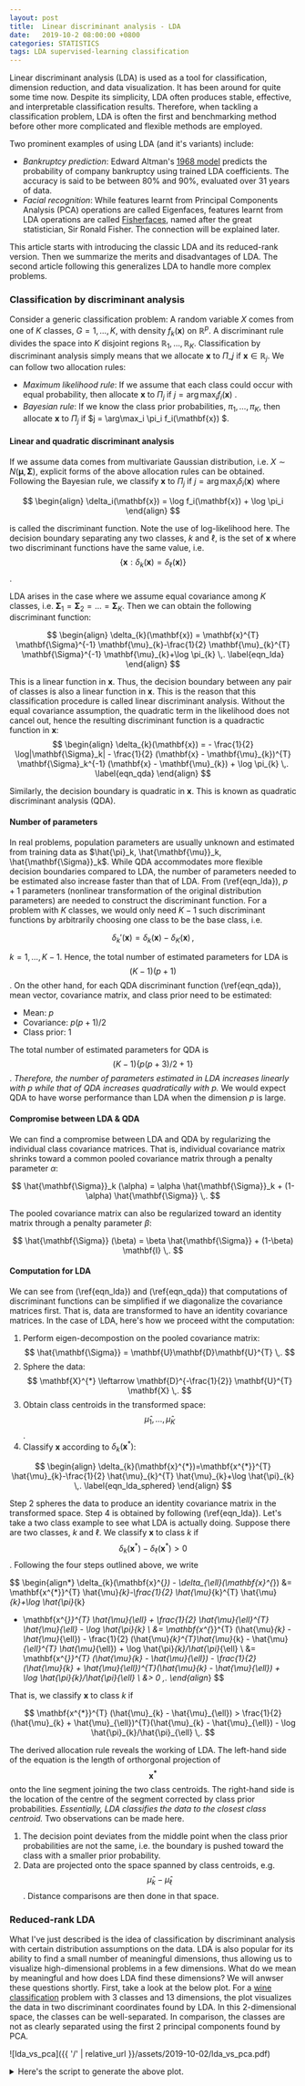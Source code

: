 ```yaml
---
layout: post
title:  Linear discriminant analysis - LDA
date:   2019-10-2 08:00:00 +0800
categories: STATISTICS
tags: LDA supervised-learning classification
---
```


Linear discriminant analysis (LDA) is used as a tool for classification, dimension reduction, and data visualization. It has been around for quite some time now. Despite its simplicity, LDA often produces stable, effective, and interpretable classification results. Therefore, when tackling a classification problem, LDA is often the first and benchmarking method before other more complicated and flexible methods are employed. 

Two prominent examples of using LDA (and it's variants) include:
- *Bankruptcy prediction*: Edward Altman's [1968 model](https://en.wikipedia.org/wiki/Altman_Z-score) predicts the probability of company bankruptcy using trained LDA coefficients. The accuracy is said to be between 80% and 90%, evaluated over 31 years of data.
- *Facial recognition*: While features learnt from Principal Components Analysis (PCA) operations are called Eigenfaces, features learnt from LDA operations are called [Fisherfaces](http://www.scholarpedia.org/article/Fisherfaces), named after the great statistician, Sir Ronald Fisher. The connection will be explained later. 

This article starts with introducing the classic LDA and its reduced-rank version. Then we summarize the merits and disadvantages of LDA. The second article following this generalizes LDA to handle more complex problems. 

### Classification by discriminant analysis
Consider a generic classification problem: A random variable $X$ comes from one of $K$ classes, $G = 1, \dots, K$, with density $f_k(\mathbf{x})$ on $\mathbb{R}^p$. A discriminant rule divides the space into $K$ disjoint regions $\mathbb{R}_1, \dots, \mathbb{R}_K$. Classification by discriminant analysis simply means that we allocate $\mathbf{x }$ to $\Pi\_{j}$ if $\mathbf{x} \in \mathbb{R}_j$. We can follow two allocation rules:

- *Maximum likelihood rule*: If we assume that each class could occur with equal probability, then allocate $\mathbf{x }$ to $\Pi_{j}$ if $j = \arg\max_i f_i(\mathbf{x})$ .
- *Bayesian rule*: If we know the class prior probabilities, $\pi_1, \dots, \pi_K$, then allocate $\mathbf{x }$ to $\Pi_{j}$ if $j = \arg\max_i \pi_i f_i(\mathbf{x}) $.

#### Linear and quadratic discriminant analysis
If we assume data comes from multivariate Gaussian distribution, i.e. $X \sim N(\mathbf{\mu}, \mathbf{\Sigma})$, explicit forms of the above allocation rules can be obtained. Following the Bayesian rule, we classify $\mathbf{x}$ to $\Pi_{j}$ if $j = \arg\max_i \delta_i(\mathbf{x})$ where 

$$
\begin{align}
    \delta_i(\mathbf{x}) = \log f_i(\mathbf{x}) + \log \pi_i
\end{align}
$$ 

is called the discriminant function. Note the use of log-likelihood here.  The decision boundary separating any two classes, $k$ and $\ell$, is the set of $\mathbf{x}$ where two discriminant functions have the same value, i.e. $$\{\mathbf{x}: \delta_k(\mathbf{x}) = \delta_{\ell}(\mathbf{x})\}$$. 

LDA arises in the case where we assume equal covariance among $K$ classes, i.e. $\mathbf{\Sigma}_1 = \mathbf{\Sigma}_2 = \dots = \mathbf{\Sigma}_K$. Then we can obtain the following discriminant function:

$$
\begin{align}
    \delta_{k}(\mathbf{x}) = \mathbf{x}^{T} \mathbf{\Sigma}^{-1} \mathbf{\mu}_{k}-\frac{1}{2} \mathbf{\mu}_{k}^{T} \mathbf{\Sigma}^{-1} \mathbf{\mu}_{k}+\log \pi_{k} \,.
    \label{eqn_lda}
\end{align}
$$

This is a linear function in $\mathbf{x}$. Thus, the decision boundary between any pair of classes is also a linear function in $\mathbf{x}$. This is the reason that this classification procedure is called linear discriminant analysis. Without the equal covariance assumption, the quadratic term in the likelihood does not cancel out, hence the resulting discriminant function is a quadractic function in $\mathbf{x}$:
$$
\begin{align}
    \delta_{k}(\mathbf{x}) = 
    - \frac{1}{2} \log|\mathbf{\Sigma}_k| 
    - \frac{1}{2} (\mathbf{x} - \mathbf{\mu}_{k})^{T} \mathbf{\Sigma}_k^{-1} (\mathbf{x} - \mathbf{\mu}_{k}) + \log \pi_{k} \,.
    \label{eqn_qda}
\end{align}
$$

Similarly, the decision boundary is quadratic in $\mathbf{x}$. This is known as quadratic discriminant analysis (QDA).

#### Number of parameters
In real problems, population parameters are usually unknown and estimated from training data as $\hat{\pi}_k, \hat{\mathbf{\mu}}_k, \hat{\mathbf{\Sigma}}_k$. While QDA accommodates more flexible decision boundaries compared to LDA, the number of parameters needed to be estimated also increase faster than that of LDA. From (\ref{eqn_lda}), $p+1$ parameters (nonlinear transformation of the original distribution parameters) are needed to construct the discriminant function. For a problem with $K$ classes, we would only need $K-1$ such discriminant functions by arbitrarily choosing one class to be the base class, i.e. 

$$
\delta_{k}'(\mathbf{x}) = \delta_{k}(\mathbf{x}) - \delta_{K}(\mathbf{x})\,,
$$

$k = 1, \dots, K-1$. Hence, the total number of estimated parameters for LDA is $$(K-1)(p+1)$$. On the other hand, for each QDA discriminant function (\ref{eqn_qda}), mean vector, covariance matrix, and class prior need to be estimated:
- Mean: $p$
- Covariance: $p(p+1)/2$
- Class prior: 1
 
The total number of estimated parameters for QDA is $$(K-1)\{p(p+3)/2+1\}$$. *Therefore, the number of parameters estimated in LDA increases linearly with $p$ while that of QDA increases quadratically with $p$.* We would expect QDA to have worse performance than LDA when the dimension $p$ is large. 

#### Compromise between LDA & QDA
We can find a compromise between LDA and QDA by regularizing the individual class covariance matrices. That is, individual covariance matrix shrinks toward a common pooled covariance matrix through a penalty parameter $\alpha$:

$$
\hat{\mathbf{\Sigma}}_k (\alpha) = \alpha \hat{\mathbf{\Sigma}}_k + (1-\alpha) \hat{\mathbf{\Sigma}} \,.
$$

The pooled covariance matrix can also be regularized toward an identity matrix through a penalty parameter $\beta$:

$$
\hat{\mathbf{\Sigma}} (\beta) = \beta \hat{\mathbf{\Sigma}} + (1-\beta) \mathbf{I} \,.
$$

#### Computation for LDA
We can see from (\ref{eqn_lda}) and (\ref{eqn_qda}) that computations of discriminant functions can be simplified if we diagonalize the covariance matrices first. That is, data are transformed to have an identity covariance matrices. In the case of LDA, here's how we proceed witht the computation:

1. Perform eigen-decompostion on the pooled covariance matrix: 
$$
\hat{\mathbf{\Sigma}} = \mathbf{U}\mathbf{D}\mathbf{U}^{T} \,.
$$
2. Sphere the data:
$$
\mathbf{X}^{*} \leftarrow \mathbf{D}^{-\frac{1}{2}} \mathbf{U}^{T} \mathbf{X} \,.
$$
3. Obtain class centroids in the transformed space: $$\hat{\mu}_1, \dots, \hat{\mu}_{K}$$.
4. Classify $\mathbf{x}$ according to $\delta_{k}(\mathbf{x}^{*})$:

$$
\begin{align}
\delta_{k}(\mathbf{x}^{*})=\mathbf{x^{*}}^{T} \hat{\mu}_{k}-\frac{1}{2} \hat{\mu}_{k}^{T} \hat{\mu}_{k}+\log \hat{\pi}_{k} \,.
\label{eqn_lda_sphered}
\end{align}
$$

Step 2 spheres the data to produce an identity covariance matrix in the transformed space. Step 4 is obtained by following (\ref{eqn_lda}). Let's take a two class example to see what LDA is actually doing. Suppose there are two classes, $k$ and $\ell$. We classify $\mathbf{x}$ to class $k$ if $$\delta_{k}(\mathbf{x}^{*}) - \delta_{\ell}(\mathbf{x}^{*}) > 0$$. Following the four steps outlined above, we write

$$
\begin{align*}
\delta_{k}(\mathbf{x}^{*}) - \delta_{\ell}(\mathbf{x}^{*}) &= 
\mathbf{x^{*}}^{T} \hat{\mu}_{k}-\frac{1}{2} \hat{\mu}_{k}^{T} \hat{\mu}_{k}+\log \hat{\pi}_{k}
- \mathbf{x^{*}}^{T} \hat{\mu}_{\ell} + \frac{1}{2} \hat{\mu}_{\ell}^{T} \hat{\mu}_{\ell} - \log \hat{\pi}_{k} \\
&= \mathbf{x^{*}}^{T} (\hat{\mu}_{k} - \hat{\mu}_{\ell}) - \frac{1}{2} (\hat{\mu}_{k}^{T}\hat{\mu}_{k} - \hat{\mu}_{\ell}^{T} \hat{\mu}_{\ell}) + \log \hat{\pi}_{k}/\hat{\pi}_{\ell} \\
&= \mathbf{x^{*}}^{T} (\hat{\mu}_{k} - \hat{\mu}_{\ell}) - \frac{1}{2} (\hat{\mu}_{k} + \hat{\mu}_{\ell})^{T}(\hat{\mu}_{k} - \hat{\mu}_{\ell}) + \log \hat{\pi}_{k}/\hat{\pi}_{\ell} \\
&> 0 \,.
\end{align*}
$$

That is, we classify $\mathbf{x}$ to class $k$ if

$$
\mathbf{x^{*}}^{T} (\hat{\mu}_{k} - \hat{\mu}_{\ell}) > \frac{1}{2} (\hat{\mu}_{k} + \hat{\mu}_{\ell})^{T}(\hat{\mu}_{k} - \hat{\mu}_{\ell}) - \log \hat{\pi}_{k}/\hat{\pi}_{\ell} \,.
$$

The derived allocation rule reveals the working of LDA. The left-hand side of the equation is the length of orthorgonal projection of $$\mathbf{x^{*}}$$ onto the line segment joining the two class centroids. The right-hand side is the location of the centre of the segment corrected by class prior probabilities. *Essentially, LDA classifies the data to the closest class centroid.* Two observations can be made here.
1. The decision point deviates from the middle point when the class prior probabilities are not the same, i.e. the boundary is pushed toward the class with a smaller prior probability.
2. Data are projected onto the space spanned by class centroids, e.g. $$\hat{\mu}_{k} - \hat{\mu}_{\ell}$$. Distance comparisons are then done in that space. 


### Reduced-rank LDA
What I've just described is the idea of classification by discriminant analysis with certain distribution assumptions on the data. LDA is also popular for its ability to find a small number of meaningful dimensions, thus allowing us to visualize high-dimensional problems in a few dimensions. What do we mean by meaningful and how does LDA find these dimensions? We will anwser these questions shortly. First, take a look at the below plot. For a [wine classification](https://scikit-learn.org/stable/modules/generated/sklearn.datasets.load_wine.html#sklearn.datasets.load_wine) problem with 3 classes and 13 dimensions, the plot visualizes the data in two discriminant coordinates found by LDA. In this 2-dimensional space, the classes can be well-separated. In comparison, the classes are not as clearly separated using the first 2 principal components found by PCA. 

![lda_vs_pca]({{ '/' | relative_url }}/assets/2019-10-02/lda_vs_pca.pdf)
<details>
<summary>Here's the script to generate the above plot.</summary>
<div markdown="1">
``` python
import matplotlib.pyplot as plt
from sklearn import datasets
from sklearn.discriminant_analysis import LinearDiscriminantAnalysis
from sklearn.decomposition import PCA
%matplotlib inline

wine = datasets.load_wine()
X = wine.data
y = wine.target
target_names = wine.target_names

X_r_lda = LinearDiscriminantAnalysis(n_components=2).fit(X, y).transform(X)
X_r_pca = PCA(n_components=2).fit(X).transform(X)

with plt.style.context('seaborn-talk'):
    fig, axes = plt.subplots(1,2,figsize=[15,6])
    colors = ['navy', 'turquoise', 'darkorange']
    for color, i, target_name in zip(colors, [0, 1, 2], target_names):
        axes[0].scatter(X_r_lda[y == i, 0], X_r_lda[y == i, 1], alpha=.8, label=target_name, color=color)
        axes[1].scatter(X_r_pca[y == i, 0], X_r_pca[y == i, 1], alpha=.8, label=target_name, color=color)
    axes[0].title.set_text('LDA for Wine dataset')
    axes[1].title.set_text('PCA for Wine dataset')
    axes[0].set_xlabel('Discriminant Coordinate 1')
    axes[0].set_ylabel('Discriminant Coordinate 2')
    axes[1].set_xlabel('PC 1')
    axes[1].set_ylabel('PC 2')
```
</div>
</details>


#### Inherent dimension reduction


### Fisher's LDA

### Summary of LDA

## Conlcusion

